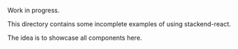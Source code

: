 
Work in progress.

This directory contains some incomplete examples of using stackend-react.

The idea is to showcase all components here.



